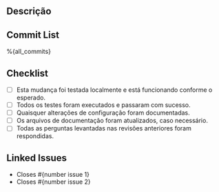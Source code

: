 ## Descrição

<!-- Descreva a mudança realizada nesta merge request, incluindo o contexto e a motivação para a alteração. -->

## Commit List

%{all_commits}

## Checklist

- [ ] Esta mudança foi testada localmente e está funcionando conforme o esperado.
- [ ] Todos os testes foram executados e passaram com sucesso.
- [ ] Quaisquer alterações de configuração foram documentadas.
- [ ] Os arquivos de documentação foram atualizados, caso necessário.
- [ ] Todas as perguntas levantadas nas revisões anteriores foram respondidas.

## Linked Issues

<!-- Liste as issues que estão ligadas com essa MR -->

- Closes #{number issue 1}
- Closes #{number issue 2}
